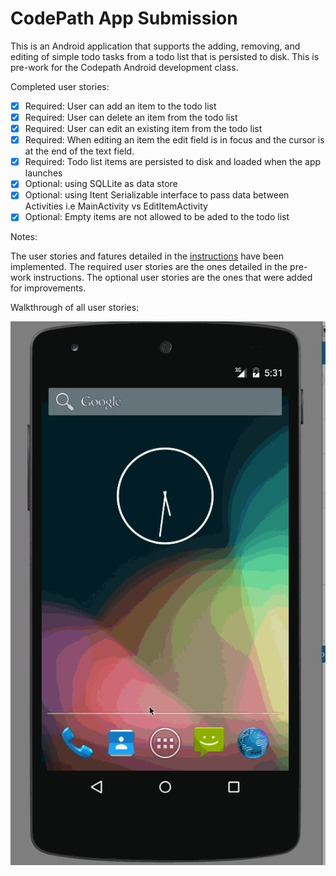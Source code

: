 # CodePath App Submission

This is an Android application that supports the adding, removing, and editing of simple todo tasks from a todo list that is persisted to disk.
This is pre-work for the Codepath Android development class.

Completed user stories:

 * [x] Required: User can add an item to the todo list
 * [x] Required: User can delete an item from the todo list
 * [x] Required: User can edit an existing item from the todo list
 * [x] Required: When editing an item the edit field is in focus and the cursor is at the end of the text field.
 * [x] Required: Todo list items are persisted to disk and loaded when the app launches
 * [x] Optional: using SQLLite as data store
 * [x] Optional: using Itent Serializable interface to pass data between Activities i.e MainActivity vs EditItemActivity
 * [x] Optional: Empty items are not allowed to be aded to the todo list
 
Notes:

The user stories and fatures detailed in the [instructions](http://courses.codepath.com/snippets/intro_to_android/prework) have been implemented.
The required user stories are the ones detailed in the pre-work instructions. 
The optional user stories are the ones that were added for improvements.

Walkthrough of all user stories:

![Video Walkthrough](video_simpletodo.gif)
